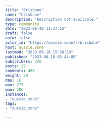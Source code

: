 ```yaml
---
title: "Brisbane" 
name: "brisbane"
description: "Description not available."
type: community
date: "2023-06-20 11:37:15"
draft: false
nsfw: false
actor_id: "https://aussie.zone/c/brisbane"
host: aussie.zone
lastmod: "2023-06-18 15:28:20"
published: "2023-06-10 02:44:09"
subscribers: 220
posts: 29
comments: 466
weight: 29
dau: 16
wau: 277
mau: 286
instances:
- "aussie_zone"
tags: 
- "aussie_zone"

---
```

